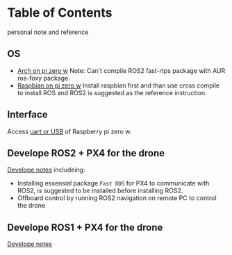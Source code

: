 # Table of Contents
personal note and reference
## OS
* [Arch on pi zero w](arch_linux_on_raspberry_pi_zero_w.md)
Note: Can't compile ROS2 fast-rtps package with AUR ros-foxy package.
* [Raspbian on pi zero w](raspbian_on_raspberry_pi_zero.md) 
Install raspbian first and than use cross compile to install ROS and ROS2 is suggested as the reference instruction.
## Interface
Access [uart or USB](uart_control_raspberry_pi_zero_w.md) of Raspberry pi zero w.

## Develope ROS2 + PX4 for the drone
[Develope notes](develope_ROS2_PX4_autopilot.md) includeing:
* Installing essensial package `Fast DDS` for PX4 to communicate with ROS2, is suggested to be installed before installing ROS2.
* Offboard control by running ROS2 navigation on remote PC to control the drone
## Develope ROS1 + PX4 for the drone
[Develope notes](develope_ROS1_PX4_autopilot.md)
